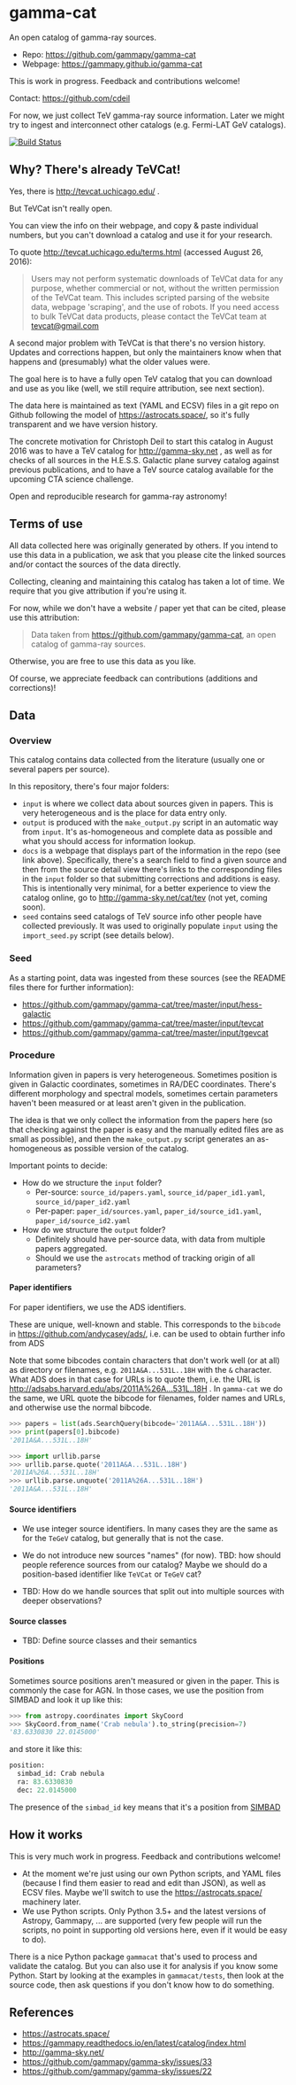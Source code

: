 # gamma-cat

An open catalog of gamma-ray sources.

* Repo: https://github.com/gammapy/gamma-cat
* Webpage: https://gammapy.github.io/gamma-cat

This is work in progress.
Feedback and contributions welcome!

Contact: https://github.com/cdeil

For now, we just collect TeV gamma-ray source information.
Later we might try to ingest and interconnect other catalogs
(e.g. Fermi-LAT GeV catalogs).

[![Build Status](https://travis-ci.org/gammapy/gamma-cat.svg?branch=master)](https://travis-ci.org/gammapy/gamma-cat)


## Why? There's already TeVCat!

Yes, there is http://tevcat.uchicago.edu/ .

But TeVCat isn't really open.

You can view the info on their webpage, and copy & paste individual
numbers, but you can't download a catalog and use it for your research.

To quote http://tevcat.uchicago.edu/terms.html (accessed August 26, 2016):

> Users may not perform systematic downloads of TeVCat data for any purpose, 
whether commercial or not, without the written permission of the
TeVCat team.  This includes scripted parsing of the website data,
webpage 'scraping', and the use of robots. If you need access to bulk 
TeVCat data products, please contact the TeVCat team at tevcat@gmail.com

A second major problem with TeVCat is that there's no version history.
Updates and corrections happen, but only the maintainers know when
that happens and (presumably) what the older values were.

The goal here is to have a fully open TeV catalog that you can download
and use as you like (well, we still require attribution, see next section).

The data here is maintained as text (YAML and ECSV) files in a git repo on Github
following the model of https://astrocats.space/, so it's fully transparent
and we have version history.

The concrete motivation for Christoph Deil to start this catalog in
August 2016 was to have a TeV catalog for http://gamma-sky.net ,
as well as for checks of all sources in the H.E.S.S. Galactic plane
survey catalog against previous publications, and to have a TeV
source catalog available for the upcoming CTA science challenge.

Open and reproducible research for gamma-ray astronomy!

## Terms of use

All data collected here was originally generated by others.
If you intend to use this data in a publication,
we ask that you please cite the linked sources and/or
contact the sources of the data directly.

Collecting, cleaning and maintaining this catalog has taken a lot
of time. We require that you give attribution if you're using it.

For now, while we don't have a website / paper yet that can be
cited, please use this attribution:

> Data taken from https://github.com/gammapy/gamma-cat,
> an open catalog of gamma-ray sources.

Otherwise, you are free to use this data as you like.

Of course, we appreciate feedback can contributions
(additions and corrections)!

## Data

### Overview

This catalog contains data collected from the literature
(usually one or several papers per source).

In this repository, there's four major folders:

* `input` is where we collect data about sources given in papers.
  This is very heterogeneous and is the place for data entry only.
* `output` is produced with the `make_output.py` script in an
  automatic way from `input`. It's as-homogeneous and complete data
  as possible and what you should access for information lookup.
* `docs` is a webpage that displays part of the information in the
  repo (see link above). Specifically, there's a search field to find
  a given source and then from the source detail view there's links
  to the corresponding files in the `input` folder so that
  submitting corrections and additions is easy.
  This is intentionally very minimal, for a better experience to
  view the catalog online, go to http://gamma-sky.net/cat/tev 
  (not yet, coming soon).
* `seed` contains seed catalogs of TeV source info other people have
  collected previously. It was used to originally populate `input`
  using the `import_seed.py` script (see details below).

### Seed

As a starting point, data was ingested from these sources
(see the README files there for further information):

* https://github.com/gammapy/gamma-cat/tree/master/input/hess-galactic
* https://github.com/gammapy/gamma-cat/tree/master/input/tevcat
* https://github.com/gammapy/gamma-cat/tree/master/input/tgevcat

### Procedure

Information given in papers is very heterogeneous. Sometimes position
is given in Galactic coordinates, sometimes in RA/DEC coordinates.
There's different morphology and spectral models, sometimes certain
parameters haven't been measured or at least aren't given in the publication.

The idea is that we only collect the information from the papers here
(so that checking against the paper is easy and the manually
edited files are as small as possible), and then the `make_output.py`
script generates an as-homogeneous as possible version of the catalog.

Important points to decide:

* How do we structure the `input` folder?
  * Per-source: `source_id/papers.yaml`, `source_id/paper_id1.yaml`, `source_id/paper_id2.yaml`
  * Per-paper: `paper_id/sources.yaml`, `paper_id/source_id1.yaml`, `paper_id/source_id2.yaml`
* How do we structure the `output` folder?
  * Definitely should have per-source data, with data from multiple
    papers aggregated.
  * Should we use the `astrocats` method of tracking origin of all parameters?

#### Paper identifiers

For paper identifiers, we use the ADS identifiers.

  These are unique, well-known and stable.
  This corresponds to the `bibcode` in https://github.com/andycasey/ads/,
  i.e. can be used to obtain further info from ADS

  Note that some bibcodes contain characters that don't work well
  (or at all) as directory or filenames, e.g. `2011A&A...531L..18H`
  with the `&` character. 
  What ADS does in that case for URLs is to quote them, i.e.
  the URL is http://adsabs.harvard.edu/abs/2011A%26A...531L..18H . 
  In `gamma-cat` we do the same, we URL quote the bibcode for filenames,
  folder names and URLs, and otherwise use the normal bibcode.
  
  ```python
  >>> papers = list(ads.SearchQuery(bibcode='2011A&A...531L..18H'))
  >>> print(papers[0].bibcode)
  '2011A&A...531L..18H'

  >>> import urllib.parse
  >>> urllib.parse.quote('2011A&A...531L..18H')
  '2011A%26A...531L..18H'
  >>> urllib.parse.unquote('2011A%26A...531L..18H')
  '2011A&A...531L..18H'
  ```

#### Source identifiers

* We use integer source identifiers.
  In many cases they are the same as for the `TeGeV` catalog,
  but generally that is not the case.
* We do not introduce new sources "names" (for now).
  TBD: how should people reference sources from our catalog?
  Maybe we should do a position-based identifier like `TeVCat` or `TeGeV` cat?

* TBD: How do we handle sources that split out into multiple sources
  with deeper observations?

#### Source classes


* TBD: Define source classes and their semantics


#### Positions

Sometimes source positions aren't measured or given in the paper.
This is commonly the case for AGN.
In those cases, we use the position from SIMBAD and look it up like this:

```python
>>> from astropy.coordinates import SkyCoord
>>> SkyCoord.from_name('Crab nebula').to_string(precision=7)
'83.6330830 22.0145000'
```

and store it like this:
```python
position:
  simbad_id: Crab nebula
  ra: 83.6330830
  dec: 22.0145000
```

The presence of the `simbad_id` key means that it's a position from
[SIMBAD](http://simbad.u-strasbg.fr/)

## How it works

This is very much work in progress.
Feedback and contributions welcome!

* At the moment we're just using our own Python scripts,
  and YAML files (because I find them easier to read and edit than JSON),
  as well as ECSV files.
  Maybe we'll switch to use the https://astrocats.space/ machinery later.
* We use Python scripts. Only Python 3.5+ and the latest versions of
  Astropy, Gammapy, ... are supported (very few people will run the scripts,
  no point in supporting old versions here, even if it would be easy to do).

There is a nice Python package `gammacat` that's used to process and
validate the catalog. But you can also use it for analysis if you know
some Python. Start by looking at the examples in `gammacat/tests`,
then look at the source code, then ask questions if you don't know
how to do something.

## References

* https://astrocats.space/
* https://gammapy.readthedocs.io/en/latest/catalog/index.html
* http://gamma-sky.net/
* https://github.com/gammapy/gamma-sky/issues/33
* https://github.com/gammapy/gamma-sky/issues/22

